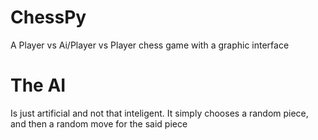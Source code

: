 # ChessPy
A Player vs Ai/Player vs Player chess game with a graphic interface


  
# The AI  
  Is just artificial and not that inteligent. It simply chooses a random piece, and then a random move for the said piece
